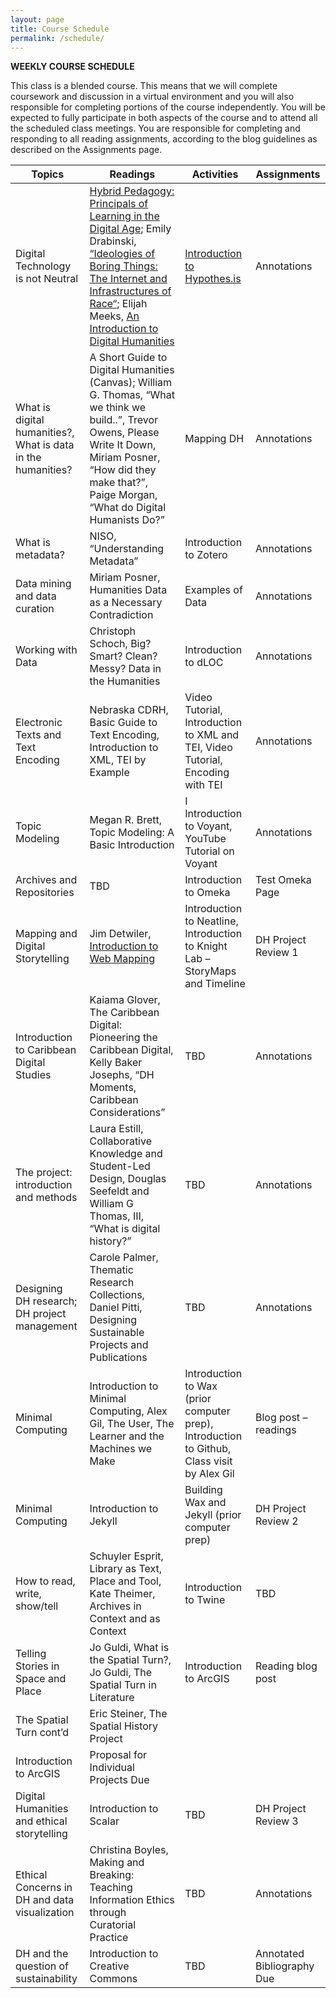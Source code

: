 ```yaml
---
layout: page
title: Course Schedule
permalink: /schedule/
---
```


__WEEKLY COURSE SCHEDULE__

This class is a blended course. This means that we will complete coursework and discussion in a virtual environment and you will also responsible for completing portions of the course independently. You will be expected to fully participate in both aspects of the course and to attend all the scheduled class meetings.  You are responsible for completing and responding to all reading assignments, according to the blog guidelines as described on the Assignments page.

|	Topics  |	Readings  |	Activities | Assignments |
| ------------ |  ---------- |  ----------- |    ---------- |
| Digital Technology is not Neutral | [Hybrid Pedagogy: Principals of Learning in the Digital Age](https://hybridpedagogy.org/bill-rights-principles-learning-digital-age/); Emily Drabinski, [“Ideologies of Boring Things: The Internet and Infrastructures of Race“](https://lareviewofbooks.org/article/ideologies-of-boring-things-the-internet-and-infrastructures-of-race/); Elijah Meeks, [An Introduction to Digital Humanities](https://youtu.be/AvZToQSX244) | [Introduction to Hypothes.is](https://web.hypothes.is/)| Annotations |
| What is digital humanities?, What is data in the humanities? | A Short Guide to Digital Humanities (Canvas); William G. Thomas, “What we think we build..”, Trevor Owens, Please Write It Down, Miriam Posner, “How did they make that?”, Paige Morgan, “What do Digital Humanists Do?” | Mapping DH | Annotations |
| What is metadata? | NISO, “Understanding Metadata” | Introduction to Zotero | Annotations |
| Data mining and data curation | Miriam Posner, Humanities Data as a Necessary Contradiction | Examples of Data | Annotations |
| Working with Data | Christoph Schoch, Big? Smart? Clean? Messy? Data in the Humanities | Introduction to dLOC | Annotations |
| Electronic Texts and Text Encoding | Nebraska CDRH, Basic Guide to Text Encoding, Introduction to XML, TEI by Example | Video Tutorial, Introduction to XML and TEI, Video Tutorial, Encoding with TEI | Annotations |
| Topic Modeling |	Megan R. Brett, Topic Modeling: A Basic Introduction | I Introduction to Voyant, YouTube Tutorial on Voyant | Annotations |
| Archives and Repositories | TBD | Introduction to Omeka | Test Omeka Page |
| Mapping and Digital Storytelling | Jim Detwiler, [Introduction to Web Mapping](https://web.archive.org/web/20100731081233/https://www.e-education.psu.edu/geog863/book/export/html/1904) | Introduction to Neatline, 	Introduction to Knight Lab – StoryMaps and Timeline | DH Project Review 1 |
| Introduction to Caribbean Digital Studies |	Kaiama Glover, The Caribbean Digital: Pioneering the Caribbean Digital, Kelly Baker Josephs, “DH Moments, Caribbean Considerations” | TBD | Annotations |
| The project: introduction and methods | Laura Estill, Collaborative Knowledge and Student-Led Design, Douglas Seefeldt and William G Thomas, III, “What is digital history?” | TBD | Annotations |
| Designing DH research; DH project management | Carole Palmer, Thematic Research Collections, Daniel Pitti, Designing Sustainable Projects and Publications | TBD | Annotations |
| Minimal Computing	| Introduction to Minimal Computing,  Alex Gil, The User, The Learner and the Machines we Make | Introduction to Wax (prior computer prep), Introduction to Github, Class visit by Alex Gil |Blog post – readings |
| Minimal Computing | Introduction to Jekyll | Building Wax and Jekyll (prior computer prep) | DH Project Review 2 |
| How to read, write, show/tell | Schuyler Esprit, Library as Text, Place and Tool, Kate Theimer, Archives in Context and as Context | Introduction to Twine | TBD |
| Telling Stories in Space and Place |	Jo Guldi, What is the Spatial Turn?, Jo Guldi, The Spatial Turn in Literature | Introduction to ArcGIS	|Reading blog post |
| The Spatial Turn cont’d |	Eric Steiner, The Spatial History Project |
Introduction to ArcGIS	| Proposal for Individual Projects Due |
| Digital Humanities and ethical storytelling | Introduction to Scalar	| TBD | 	DH Project Review 3 |
| Ethical Concerns in DH and data visualization| Christina Boyles, Making and Breaking: Teaching Information Ethics through Curatorial Practice |	TBD | Annotations |
| DH and the question of sustainability	| Introduction to Creative Commons	| TBD | 	Annotated Bibliography Due |
